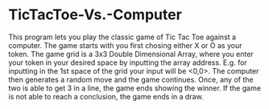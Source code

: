 # TicTacToe-Vs.-Computer
This program lets you play the classic game of Tic Tac Toe against a computer.
The game starts with you first chosing either X or O as your token.
The game grid is a 3x3 Double Dimensional Array, where you enter your token in your desired space by inputting the array address. 
E.g. for inputting in the 1st space of the grid your input will be <0,0>.
The computer then generates a random move and the game continues.
Once, any of the two is able to get 3 in a line, the game ends showing the winner.
If the game is not able to reach a conclusion, the game ends in a draw.
